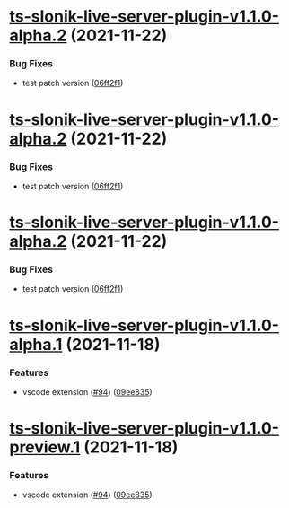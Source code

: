 # [ts-slonik-live-server-plugin-v1.1.0-alpha.2](https://github.com/hoonoh/slonik-live-server-dev/compare/ts-slonik-live-server-plugin-v1.1.0-alpha.1...ts-slonik-live-server-plugin-v1.1.0-alpha.2) (2021-11-22)


### Bug Fixes

* test patch version ([06ff2f1](https://github.com/hoonoh/slonik-live-server-dev/commit/06ff2f1b32f3b97a62c020e76e3767c3791ed441))

# [ts-slonik-live-server-plugin-v1.1.0-alpha.2](https://github.com/hoonoh/slonik-live-server-dev/compare/ts-slonik-live-server-plugin-v1.1.0-alpha.1...ts-slonik-live-server-plugin-v1.1.0-alpha.2) (2021-11-22)


### Bug Fixes

* test patch version ([06ff2f1](https://github.com/hoonoh/slonik-live-server-dev/commit/06ff2f1b32f3b97a62c020e76e3767c3791ed441))

# [ts-slonik-live-server-plugin-v1.1.0-alpha.2](https://github.com/hoonoh/slonik-live-server-dev/compare/ts-slonik-live-server-plugin-v1.1.0-alpha.1...ts-slonik-live-server-plugin-v1.1.0-alpha.2) (2021-11-22)


### Bug Fixes

* test patch version ([06ff2f1](https://github.com/hoonoh/slonik-live-server-dev/commit/06ff2f1b32f3b97a62c020e76e3767c3791ed441))

# [ts-slonik-live-server-plugin-v1.1.0-alpha.1](https://github.com/hoonoh/slonik-live-server-dev/compare/ts-slonik-live-server-plugin-v1.0.0...ts-slonik-live-server-plugin-v1.1.0-alpha.1) (2021-11-18)


### Features

* vscode extension ([#94](https://github.com/hoonoh/slonik-live-server-dev/issues/94)) ([09ee835](https://github.com/hoonoh/slonik-live-server-dev/commit/09ee8356b45ccd780a25a2b51059427588b6b89d))

# [ts-slonik-live-server-plugin-v1.1.0-preview.1](https://github.com/hoonoh/slonik-live-server-dev/compare/ts-slonik-live-server-plugin-v1.0.0...ts-slonik-live-server-plugin-v1.1.0-preview.1) (2021-11-18)


### Features

* vscode extension ([#94](https://github.com/hoonoh/slonik-live-server-dev/issues/94)) ([09ee835](https://github.com/hoonoh/slonik-live-server-dev/commit/09ee8356b45ccd780a25a2b51059427588b6b89d))
